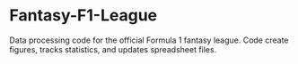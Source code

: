 # Fantasy-F1-League
Data processing code for the official Formula 1 fantasy league. Code create figures, tracks statistics, and updates spreadsheet files.
